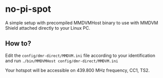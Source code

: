 # no-pi-spot
A simple setup with precompiled MMDVMHost binary to use with MMDVM Shield attached directly to your Linux PC.

## How to?
Edit the `config/dmr-direct/MMDVM.ini` file according to your identification and run `./bin/MMDVMHost config/dmr-direct/MMDVM.ini`

Your hotspot will be accessible on 439.800 MHz frequency, CC1, TS2.

